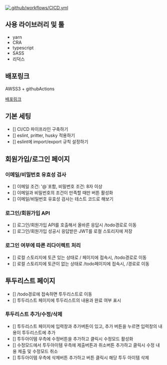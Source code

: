 [![.github/workflows/CICD.yml](https://github.com/SJ0826/todolist-project/actions/workflows/CICD.yml/badge.svg)](https://github.com/SJ0826/todolist-project/actions/workflows/CICD.yml)

## 사용 라이브러리 및 툴

- yarn
- CRA
- typescript
- SASS
- 리덕스

## 배포링크

AWSS3 + githubActions

[배포링크](http://todolist-sj0826.s3-website.ap-northeast-2.amazonaws.com)

## 기본 세팅

- [] CI/CD 파이프라인 구축하기
- [] eslint, pritter, husky 적용하기
- [] eslint에 import/export 규칙 설정하기

## 회원가입/로그인 페이지

### 이메일/비밀번호 유효성 검사

- [] 이메일 조건: '@`포함, 비밀번호 조건: 8자 이상
- [] 이메일과 비밀번호의 조건이 만족할 때만 버튼 활성화
- [] 이메일/비밀번호 유효성 검사는 테스트 코드로 해보기

### 로그인/회원가입 API

- [] 로그인/회원가입 API를 호출해서 올바른 응답시 /todo경로로 이동
- [] 로그인/회원가입 성공시 응답받은 JWT를 로컬 스토리지에 저장

### 로그인 여부에 따른 리다이렉트 처리

- [] 로컬 스토리지에 토큰 있는 상태로 / 페이지에 접속시, /todo경로로 이동
- [] 로컬 스토리지에 토큰이 없는 상태로 /todo페이지에 접속시, /경로로 이동

## 투두리스트 페이지

- [] /todo경로에 접속하면 투두리스트로 이동
- [] 투두리스트 페이지에 투두리스트의 내용과 완료 여부 표시

### 투두리스트 추가/수정/삭제

- [] 투두리스트 페이지에 입력창과 추가버튼이 있고, 추가 버튼을 누르면 입력창의 내용이 투두리스트에 추가
- [] 투두아이템 우측에 수정버튼을 추가하고 클릭시 수정모드 활성화
- [] 수정모드에서 투두아이템 우측에 제출버튼과 취소버튼 추가하고 클릭시 수정 내용 제출 및 수정모드 취소
- [] 투두아이템 우측에 삭제버튼 추가하고 버튼 클릭시 해당 투두 아이템 삭제

